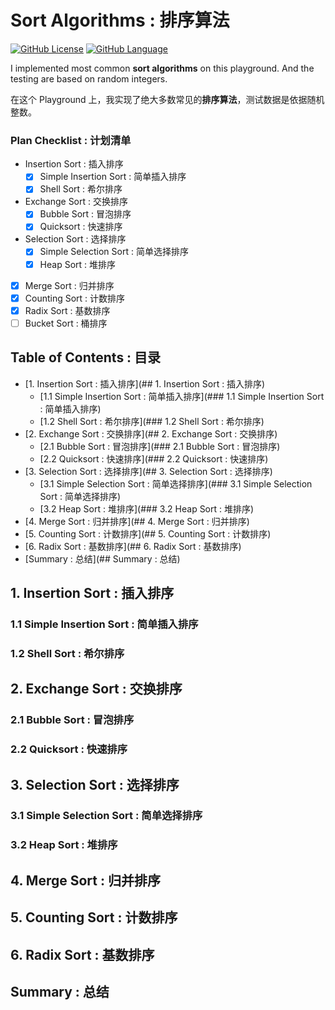 # Sort Algorithms : 排序算法

[![GitHub License](https://img.shields.io/badge/license-MIT-blue.svg)](https://github.com/KevinAo22/Algorithms-In-Swift/blob/master/LICENSE)    [![GitHub Language](https://img.shields.io/badge/language-Swift%204-orange.svg)](https://swift.org)

I implemented most common **sort algorithms** on this playground. And the testing are based on random integers.

在这个 Playground 上，我实现了绝大多数常见的**排序算法**，测试数据是依据随机整数。

### Plan Checklist : 计划清单

- Insertion Sort : 插入排序
    - [x] Simple Insertion Sort : 简单插入排序
    - [x] Shell Sort : 希尔排序
- Exchange Sort : 交换排序
    - [x] Bubble Sort : 冒泡排序
    - [x] Quicksort : 快速排序
- Selection Sort : 选择排序
    - [x] Simple Selection Sort : 简单选择排序
    - [x] Heap Sort : 堆排序
- [x] Merge Sort : 归并排序
- [x] Counting Sort : 计数排序
- [x] Radix Sort : 基数排序
- [ ] Bucket Sort : 桶排序

## Table of Contents : 目录

* [1. Insertion Sort : 插入排序](## 1. Insertion Sort : 插入排序)
    * [1.1 Simple Insertion Sort : 简单插入排序](### 1.1 Simple Insertion Sort : 简单插入排序)
    * [1.2 Shell Sort : 希尔排序](### 1.2 Shell Sort : 希尔排序)
* [2. Exchange Sort : 交换排序](## 2. Exchange Sort : 交换排序)
    * [2.1 Bubble Sort : 冒泡排序](### 2.1 Bubble Sort : 冒泡排序)
    * [2.2 Quicksort : 快速排序](### 2.2 Quicksort : 快速排序)
* [3. Selection Sort : 选择排序](## 3. Selection Sort : 选择排序)
    * [3.1 Simple Selection Sort : 简单选择排序](### 3.1 Simple Selection Sort : 简单选择排序)
    * [3.2 Heap Sort : 堆排序](### 3.2 Heap Sort : 堆排序)
* [4. Merge Sort : 归并排序](## 4. Merge Sort : 归并排序)
* [5. Counting Sort : 计数排序](## 5. Counting Sort : 计数排序)
* [6. Radix Sort : 基数排序](## 6. Radix Sort : 基数排序)
* [Summary : 总结](## Summary : 总结)

## 1. Insertion Sort : 插入排序

### 1.1 Simple Insertion Sort : 简单插入排序

### 1.2 Shell Sort : 希尔排序

## 2. Exchange Sort : 交换排序

### 2.1 Bubble Sort : 冒泡排序

### 2.2 Quicksort : 快速排序

## 3. Selection Sort : 选择排序

### 3.1 Simple Selection Sort : 简单选择排序

### 3.2 Heap Sort : 堆排序

## 4. Merge Sort : 归并排序

## 5. Counting Sort : 计数排序

## 6. Radix Sort : 基数排序

## Summary : 总结